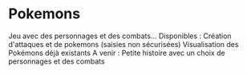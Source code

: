 # Pokemons
Jeu avec des personnages et des combats...
Disponibles :
  Création d'attaques et de pokemons (saisies non sécurisées)
  Visualisation des Pokémons déjà existants
 A venir :
  Petite histoire avec un choix de personnages et des combats
